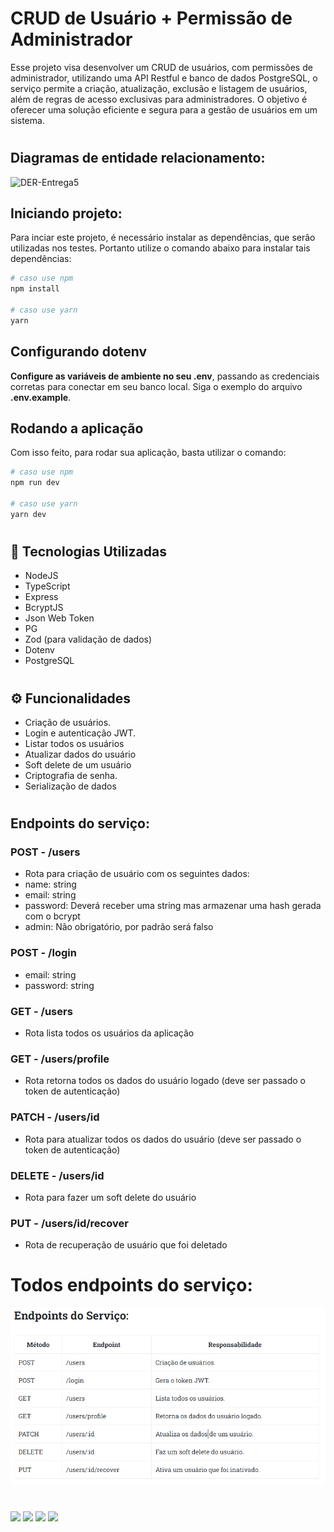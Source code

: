 # CRUD de Usuário + Permissão de Administrador
Esse projeto visa desenvolver um CRUD de usuários, com permissões de administrador, utilizando uma API Restful e banco de dados PostgreSQL, o serviço permite a criação, atualização, exclusão e listagem de usuários, além de regras de acesso exclusivas para administradores. O objetivo é oferecer uma solução eficiente e segura para a gestão de usuários em um sistema.

#

## Diagramas de entidade relacionamento:
![DER-Entrega5](./CRUD%20de%20usu%C3%A1rio.drawio.png)

## Iniciando projeto:
Para inciar este projeto, é necessário instalar as dependências, que serão utilizadas nos testes. Portanto utilize o comando abaixo para instalar tais dependências:

```bash
# caso use npm
npm install

# caso use yarn
yarn
```

## Configurando dotenv
**Configure as variáveis de ambiente no seu .env**, passando as credenciais corretas para conectar em seu banco local. Siga o exemplo do arquivo **.env.example**.

## Rodando a aplicação
Com isso feito, para rodar sua aplicação, basta utilizar o comando:
```bash
# caso use npm
npm run dev

# caso use yarn
yarn dev
```

#

## 🚀 Tecnologias Utilizadas
<ul>
    <li>NodeJS</li>
    <li>TypeScript</li>
    <li>Express</li>
    <li>BcryptJS</li>
    <li>Json Web Token</li>
    <li>PG</li>
    <li>Zod (para validação de dados)</li>
    <li>Dotenv</li>
    <li>PostgreSQL</li>
</ul>

#
## ⚙ Funcionalidades
<ul>
    <li>Criação de usuários.</li>
    <li>Login e autenticação JWT.</li>
    <li>Listar todos os usuários</li>
    <li>Atualizar dados do usuário</li>
    <li>Soft delete de um usuário</li>
    <li>Criptografia de senha.</li>
    <li>Serialização de dados</li>
</ul>

#
## Endpoints do serviço:

### POST - /users
<ul>
  <li>Rota para criação de usuário com os seguintes dados:</li>
  <li>name: string </li>
  <li>email: string </li>
  <li>password: Deverá receber uma string mas armazenar uma hash gerada com o bcrypt</li>
  <li>admin: Não obrigatório, por padrão será falso</li>
</ul>

### POST - /login
<ul>
  <li>email: string </li>
  <li>password: string</li>
</ul>

### GET - /users
<ul>
    <li>Rota lista todos os usuários da aplicação</li>
</ul>

### GET - /users/profile
<ul>
    <li>Rota retorna todos os dados do usuário logado (deve ser passado o token de autenticação)</li>
</ul>

### PATCH - /users/id
<ul>
    <li>Rota para atualizar todos os dados do usuário (deve ser passado o token de autenticação)</li>
</ul>

### DELETE - /users/id
<ul>
    <li>Rota para fazer um soft delete do usuário</li>
</ul>

### PUT - /users/id/recover
<ul>
    <li>Rota de recuperação de usuário que foi deletado</li>
</ul>


# Todos endpoints do serviço:

![DER-Entrega5](./Endpoints.png)

#

<a href="https://www.linkedin.com/in/hericlessouza/" target="_blank"><img src="https://img.shields.io/badge/LinkedIn-0077B5?style=for-the-badge&logo=linkedin&logoColor=white"></a>
  <a href="mailto:hericlessouza01@gmail.com" target="_blank"><img src="https://img.shields.io/badge/Gmail-D14836?style=for-the-badge&logo=gmail&logoColor=white"></a>
  <a href="https://wa.me/5511961383545" target="_blank"><img src="https://img.shields.io/badge/WhatsApp-25D366?style=for-the-badge&logo=whatsapp&logoColor=white"/></a>
  <a href="https://portfolio-murex-six-65.vercel.app/" target="_blank"><img src="https://img.shields.io/badge/Portfolio-%23000000.svg?style=for-the-badge&logo=firefox&logoColor=#FF7139"/></a>
